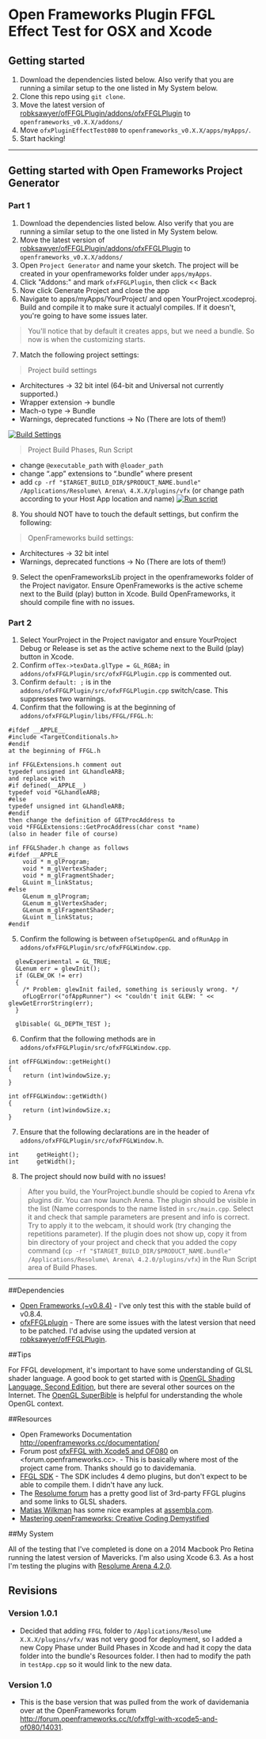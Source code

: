 # Open Frameworks Plugin FFGL Effect Test for OSX and Xcode

## Getting started

1. Download the dependencies listed below. Also verify that you are running a similar setup to the one listed in My System below.
2. Clone this repo using `git clone`.
3. Move the latest version of [robksawyer/ofFFGLPlugin/addons/ofxFFGLPlugin](https://github.com/robksawyer/ofFFGLPlugin) to `openframeworks_v0.X.X/addons/`
4. Move `ofxPluginEffectTest080` to `openframeworks_v0.X.X/apps/myApps/`.
5. Start hacking!

----------------------------------------------------------------------------------


## Getting started with Open Frameworks Project Generator

### Part 1
1. Download the dependencies listed below. Also verify that you are running a similar setup to the one listed in My System below.
2. Move the latest version of [robksawyer/ofFFGLPlugin/addons/ofxFFGLPlugin](https://github.com/robksawyer/ofFFGLPlugin) to `openframeworks_v0.X.X/addons/`
3. Open `Project Generator` and name your sketch. The project will be created in your openframeworks folder under `apps/myApps`.
4. Click "Addons:" and mark `ofxFFGLPlugin`, then click << Back
5. Now click Generate Project and close the app
6. Navigate to apps/myApps/YourProject/ and open YourProject.xcodeproj. Build and compile it to make sure it actualyl compiles. If it doesn't, you're going to have some issues later. 
> You'll notice that by default it creates apps, but we need a bundle. So now is when the customizing starts. 

7. Match the following project settings:
  > Project build settings
  - Architectures -> 32 bit intel (64-bit and Universal not currently supported.)
  - Wrapper extension -> bundle
  - Mach-o type -> Bundle
  - Warnings, deprecated functions -> No (There are lots of them!)

  [![Build Settings](http://s22.postimg.org/wm4f4vbd9/Screen_Shot_2015_04_11_at_6_39_54_PM.jpg)](http://s22.postimg.org/motebt3rl/Screen_Shot_2015_04_11_at_6_39_54_PM.png)
  > Project Build Phases, Run Script
  - change `@executable_path` with `@loader_path`
  - change “.app” extensions to “.bundle” where present
  - add `cp -rf "$TARGET_BUILD_DIR/$PRODUCT_NAME.bundle" /Applications/Resolume\ Arena\ 4.X.X/plugins/vfx` (or change path according to your Host App location and name)
  [![Run script](http://s13.postimg.org/cy04avio3/Screen_Shot_2015_04_11_at_6_22_21_PM.jpg)](http://s13.postimg.org/3q7vu6blz/Screen_Shot_2015_04_11_at_6_22_21_PM.png)

8. You should NOT have to touch the default settings, but confirm the following:
  > OpenFrameworks build settings:
  - Architectures -> 32 bit intel
  - Warnings, deprecated functions -> No (There are lots of them!)

9. Select the openFrameworksLib project in the openframeworks folder of the Project navigator. Ensure OpenFrameworks is the active scheme next to the Build (play) button in Xcode. Build OpenFrameworks, it should compile fine with no issues.

### Part 2

1. Select YourProject in the Project navigator and ensure YourProject Debug or Release is set as the active scheme next to the Build (play) button in Xcode.
2. Confirm `ofTex->texData.glType = GL_RGBA;` in `addons/ofxFFGLPlugin/src/ofxFFGLPlugin.cpp` is commented out.
3. Confirm `default: ;` is in the `addons/ofxFFGLPlugin/src/ofxFFGLPlugin.cpp` switch/case. This suppresses two warnings.
4. Confirm that the following is at the beginning of `addons/ofxFFGLPlugin/libs/FFGL/FFGL.h`:
``` 
#ifdef __APPLE__
#include <TargetConditionals.h>
#endif
at the beginning of FFGL.h

inf FFGLExtensions.h comment out
typedef unsigned int GLhandleARB;
and replace with
#if defined(__APPLE__)
typedef void *GLhandleARB;
#else
typedef unsigned int GLhandleARB;
#endif
then change the definition of GETProcAddress to
void *FFGLExtensions::GetProcAddress(char const *name)
(also in header file of course)

inf FFGLShader.h change as follows
#ifdef __APPLE__
    void * m_glProgram;
    void * m_glVertexShader;
    void * m_glFragmentShader;
    GLuint m_linkStatus;
#else
    GLenum m_glProgram;
    GLenum m_glVertexShader;
    GLenum m_glFragmentShader;
    GLuint m_linkStatus;
#endif
```

5. Confirm the following is between `ofSetupOpenGL` and `ofRunApp` in `addons/ofxFFGLPlugin/src/ofxFFGLWindow.cpp`.

```
  glewExperimental = GL_TRUE;
  GLenum err = glewInit();
  if (GLEW_OK != err)
  {
    /* Problem: glewInit failed, something is seriously wrong. */
    ofLogError("ofAppRunner") << "couldn't init GLEW: " << glewGetErrorString(err);
  }

  glDisable( GL_DEPTH_TEST );
```

6. Confirm that the following methods are in `addons/ofxFFGLPlugin/src/ofxFFGLWindow.cpp`.

```
int ofFFGLWindow::getHeight()
{
    return (int)windowSize.y;
}

int ofFFGLWindow::getWidth()
{
    return (int)windowSize.x;
}
```

7. Ensure that the following declarations are in the header of `addons/ofxFFGLPlugin/src/ofxFFGLWindow.h`.

```
int     getHeight();
int     getWidth();
```

8. The project should now build with no issues!

> After you build, the YourProject.bundle should be copied to Arena vfx plugins dir. You can now launch Arena. The plugin should be visible in the list (Name corresponds to the name listed in `src/main.cpp`. Select it and check that sample parameters are present and info is correct. Try to apply it to the webcam, it should work (try changing the repetitions parameter). If the plugin does not show up, copy it from bin directory of your project and check that you added the copy command (`cp -rf "$TARGET_BUILD_DIR/$PRODUCT_NAME.bundle" /Applications/Resolume\ Arena\ 4.2.0/plugins/vfx`) in the Run Script area of Build Phases.  

----------------------------------------------------------------------------------

##Dependencies

- [Open Frameworks (~v0.8.4)](http://openframeworks.cc/download/) - I've only test this with the stable build of v0.8.4.
- [ofxFFGLplugin](https://code.google.com/p/ofxffglplugin/) - There are some issues with the latest version that need to be patched. I'd advise using the updated version at [robksawyer/ofFFGLPlugin](https://github.com/robksawyer/ofFFGLPlugin).


##Tips

For FFGL development, it's important to have some understanding of GLSL shader language. A good book to get started with is [OpenGL Shading Language, Second Edition](http://wiki.labomedia.org/images/1/10/Orange_Book_-_OpenGL_Shading_Language_2nd_Edition.pdf), but there are several other sources on the Internet. The [OpenGL SuperBible](http://www.math.zju.edu.cn/ligangliu/forstudents/C++/OpenGL%20Super%20Bible.pdf) is helpful for understanding the whole OpenGL context.


##Resources

- Open Frameworks Documentation <http://openframeworks.cc/documentation/>
- Forum post [ofxFFGL with Xcode5 and OF080](http://forum.openframeworks.cc/t/ofxffgl-with-xcode5-and-of080/14031/28) on <forum.openframeworks.cc>. - This is basically where most of the project came from. Thanks should go to davidemania.
- [FFGL SDK](http://freeframe.sourceforge.net/) - The SDK includes 4 demo plugins, but don't expect to be able to compile them. I didn't have any luck.
- The [Resolume forum](http://resolume.com/forum/) has a pretty good list of 3rd-party FFGL plugins and some links to GLSL shaders.
- [Matias Wilkman](http://matiaswilkman.blogspot.co.at/search/label/ffgl) has some nice examples at [assembla.com](https://www.assembla.com/code/ffgl/subversion/nodes/14/trunk/Source/FFGLPlugins).
- [Mastering openFrameworks: Creative Coding Demystified](http://www.amazon.com/Mastering-openFrameworks-Creative-Coding-Demystified/dp/1849518041)

##My System

All of the testing that I've completed is done on a 2014 Macbook Pro Retina running the latest version of Mavericks. I'm also using Xcode 6.3. As a host I'm testing the plugins with [Resolume Arena 4.2.0](http://resolume.com/blog/11850/resolume-4-2-released-smoother-and-faster).

## Revisions

### Version 1.0.1
- Decided that adding `FFGL` folder to `/Applications/Resolume X.X.X/plugins/vfx/` was not very good for deployment, so I added a new Copy Phase under Build Phases in Xcode and had it copy the data folder into the bundle's Resources folder. I then had to modify the path in `testApp.cpp` so it would link to the new data.

### Version 1.0
- This is the base version that was pulled from the work of davidemania over at the OpenFrameworks forum <http://forum.openframeworks.cc/t/ofxffgl-with-xcode5-and-of080/14031>. 